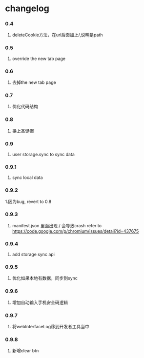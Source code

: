 changelog
====

### 0.4
1. deleteCookie方法，在url后面加上/,说明是path

### 0.5
1. override the new tab page

### 0.6
1. 去掉the new tab page

### 0.7
1. 优化代码结构

### 0.8
1. 换上圣诞帽

### 0.9
1. user storage.sync to sync data

### 0.9.1
1. sync local data

### 0.9.2
1.因为bug, revert to 0.8

### 0.9.3
1. manifest.json 里面出现./ 会导致crash refer to https://code.google.com/p/chromium/issues/detail?id=437675

### 0.9.4
1. add storage sync api

### 0.9.5
1. 优化如果本地有数据，同步到sync

### 0.9.6
1. 增加自动输入手机安全码逻辑

### 0.9.7
1. 将webInterfaceLog移到开发者工具当中

### 0.9.8
1. 新增clear btn
